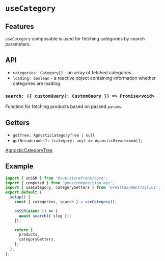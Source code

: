 # `useCategory`

## Features

`useCategory` composable is used for fetching categories by search parameters.

## API

- `categories: Category[]` - an array of fetched categories.
- `loading: boolean` - a reactive object containing information whether categories are loading.

### `search: ({ customQuery?: CustomQuery }) => Promise<void>`

Function for fetching products based on passed `params`.

## Getters

- `getTree: AgnosticCategoryTree | null`
- `getBreadcrumbs?: (category: any) => AgnosticBreadcrumb[];`

[AgnosticCategoryTree](https://docs.vuestorefront.io/v2/reference/api/core.agnosticcategorytree.html)

## Example

```js
import { onSSR } from '@vue-storefront/core';
import { computed } from '@vue/composition-api';
import { useCategory, categoryGetters } from '@realtainment/sylius';
export default {
  setup() {
    const { categories, search } = useCategory();

    onSSR(async () => {
      await search({ slug });
    });

    return {
      products,
      categoryGetters,
    };
  },
};
```
